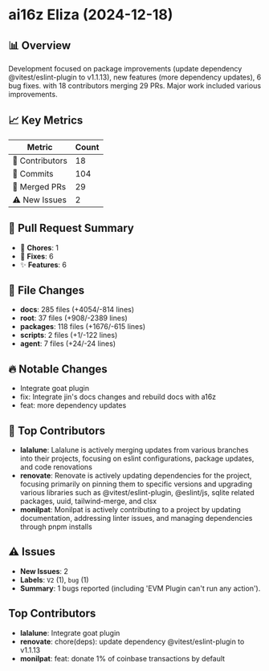 # ai16z Eliza (2024-12-18)
    
## 📊 Overview
Development focused on package improvements (update dependency @vitest/eslint-plugin to v1.1.13), new features (more dependency updates), 6 bug fixes. with 18 contributors merging 29 PRs. Major work included various improvements.

## 📈 Key Metrics
| Metric | Count |
|---------|--------|
| 👥 Contributors | 18 |
| 📝 Commits | 104 |
| 🔄 Merged PRs | 29 |
| ⚠️ New Issues | 2 |

## 🔄 Pull Request Summary
- 🧹 **Chores**: 1
- 🐛 **Fixes**: 6
- ✨ **Features**: 6

## 📁 File Changes
- **docs**: 285 files (+4054/-814 lines)
- **root**: 37 files (+908/-2389 lines)
- **packages**: 118 files (+1676/-615 lines)
- **scripts**: 2 files (+1/-122 lines)
- **agent**: 7 files (+24/-24 lines)

## 🔥 Notable Changes
- Integrate goat plugin
- fix: Integrate jin's docs changes and rebuild docs with a16z
- feat: more dependency updates

## 👥 Top Contributors
- **lalalune**: Lalalune is actively merging updates from various branches into their projects, focusing on eslint configurations, package updates, and code renovations
- **renovate**: Renovate is actively updating dependencies for the project, focusing primarily on pinning them to specific versions and upgrading various libraries such as @vitest/eslint-plugin, @eslint/js, sqlite related packages, uuid, tailwind-merge, and clsx
- **monilpat**: Monilpat is actively contributing to a project by updating documentation, addressing linter issues, and managing dependencies through pnpm installs

## ⚠️ Issues
- **New Issues**: 2
- **Labels**: `V2` (1), `bug` (1)
- **Summary**: 1 bugs reported (including 'EVM Plugin can't run any action').

## Top Contributors
- **lalalune**: Integrate goat plugin
- **renovate**: chore(deps): update dependency @vitest/eslint-plugin to v1.1.13
- **monilpat**: feat: donate 1% of coinbase transactions by default